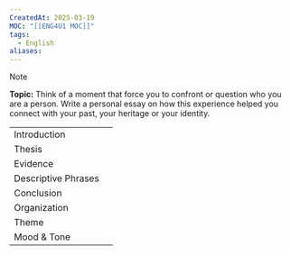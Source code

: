```yaml
---
CreatedAt: 2025-03-19
MOC: "[[ENG4U1 MOC]]"
tags:
  - English
aliases:
---
```


> [!NOTE]
> **Topic:** Think of a moment that force you to confront or question who you are a person. Write a personal essay on how this experience helped you connect with your past, your heritage or your identity.



|                     |     |
| ------------------- | --- |
| Introduction        |     |
| Thesis              |     |
| Evidence            |     |
| Descriptive Phrases |     |
| Conclusion          |     |
| Organization        |     |
| Theme               |     |
| Mood & Tone         |     |

